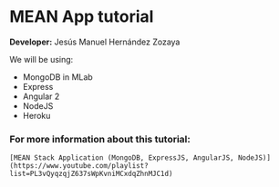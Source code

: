 # MEAN App tutorial 

__Developer:__ Jesús Manuel Hernández Zozaya

We will be using:
  * MongoDB in MLab
  * Express
  * Angular 2
  * NodeJS
  * Heroku

### For more information about this tutorial:
    [MEAN Stack Application (MongoDB, ExpressJS, AngularJS, NodeJS)](https://www.youtube.com/playlist?list=PL3vQyqzqjZ637sWpKvniMCxdqZhnMJC1d)
